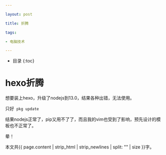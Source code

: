 ```yaml
---

layout: post

title: 折腾

tags:

- 电脑技术

---
```


* 目录
{:toc}

# hexo折腾
想要装上hexo，升级了nodejs到13.0，结果各种出错，无法使用。

只好``` pkg update```

结果nodejs正常了，pip又用不了了，而且我的vim也受到了影响，预先设计的模板也不正常了。

晕！

本文共{{ page.content | strip_html | strip_newlines | split: "" | size }}字。

